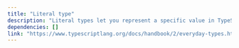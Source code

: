 ```yaml
---
title: "Literal type"
description: "Literal types let you represent a specific value in TypeScript."
dependencies: []
link: "https://www.typescriptlang.org/docs/handbook/2/everyday-types.html#literal-types"
---
```

